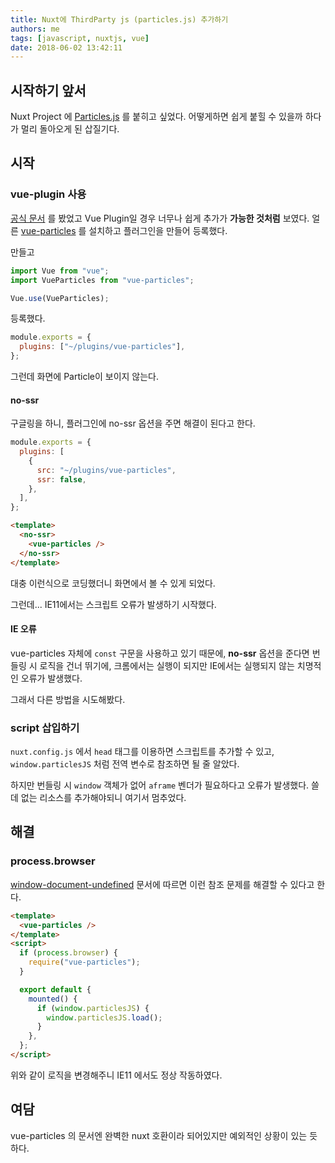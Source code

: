 ```yaml
---
title: Nuxt에 ThirdParty js (particles.js) 추가하기
authors: me
tags: [javascript, nuxtjs, vue]
date: 2018-06-02 13:42:11
---
```


## 시작하기 앞서

Nuxt Project 에 [Particles.js](https://vincentgarreau.com/particles.js/) 를 붙히고 싶었다.
어떻게하면 쉽게 붙힐 수 있을까 하다가 멀리 돌아오게 된 삽질기다.

## 시작

### vue-plugin 사용

[공식 문서](https://nuxtjs.org/guide/plugins/) 를 봤었고 Vue Plugin일 경우 너무나 쉽게 추가가 **가능한 것처럼** 보였다.
얼른 [vue-particles](https://github.com/creotip/vue-particles) 를 설치하고 플러그인을 만들어 등록했다.

만들고

```js title="vue-particles.js"
import Vue from "vue";
import VueParticles from "vue-particles";

Vue.use(VueParticles);
```

등록했다.

```js title="nuxt.config.js"
module.exports = {
  plugins: ["~/plugins/vue-particles"],
};
```

그런데 화면에 Particle이 보이지 않는다.

#### no-ssr

구글링을 하니, 플러그인에 no-ssr 옵션을 주면 해결이 된다고 한다.

```js title="nuxt.config.js"
module.exports = {
  plugins: [
    {
      src: "~/plugins/vue-particles",
      ssr: false,
    },
  ],
};
```

```html title="Particles.vue"
<template>
  <no-ssr>
    <vue-particles />
  </no-ssr>
</template>
```

대충 이런식으로 코딩했더니 화면에서 볼 수 있게 되었다.

그런데... IE11에서는 스크립트 오류가 발생하기 시작했다.

#### IE 오류

vue-particles 자체에 `const` 구문을 사용하고 있기 때문에, **no-ssr** 옵션을 준다면 번들링 시 로직을 건너 뛰기에, 크롬에서는 실행이 되지만 IE에서는 실행되지 않는 치명적인 오류가 발생했다.

그래서 다른 방법을 시도해봤다.

### script 삽입하기

`nuxt.config.js` 에서 `head` 태그를 이용하면 스크립트를 추가할 수 있고,
`window.particlesJS` 처럼 전역 변수로 참조하면 될 줄 알았다.

하지만 번들링 시 `window` 객체가 없어 `aframe` 벤더가 필요하다고 오류가 발생했다.
쓸데 없는 리소스를 추가해야되니 여기서 멈추었다.

## 해결

### process.browser

[window-document-undefined](https://nuxtjs.org/faq/window-document-undefined/) 문서에 따르면 이런 참조 문제를 해결할 수 있다고 한다.

```html title="Particles.vue"
<template>
  <vue-particles />
</template>
<script>
  if (process.browser) {
    require("vue-particles");
  }

  export default {
    mounted() {
      if (window.particlesJS) {
        window.particlesJS.load();
      }
    },
  };
</script>
```

위와 같이 로직을 변경해주니 IE11 에서도 정상 작동하였다.

## 여담

vue-particles 의 문서엔 완벽한 nuxt 호환이라 되어있지만 예외적인 상황이 있는 듯 하다.
